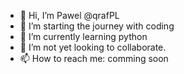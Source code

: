 - 👋 Hi, I’m Pawel @qrafPL
- 👀 I’m starting the journey with coding
- 🌱 I’m currently learning python
- 💞️ I’m not yet looking to collaborate.
- 📫 How to reach me: comming soon

<!---
qrafPL/qrafPL is a ✨ special ✨ repository because its `README.md` (this file) appears on your GitHub profile.
You can click the Preview link to take a look at your changes.
--->
